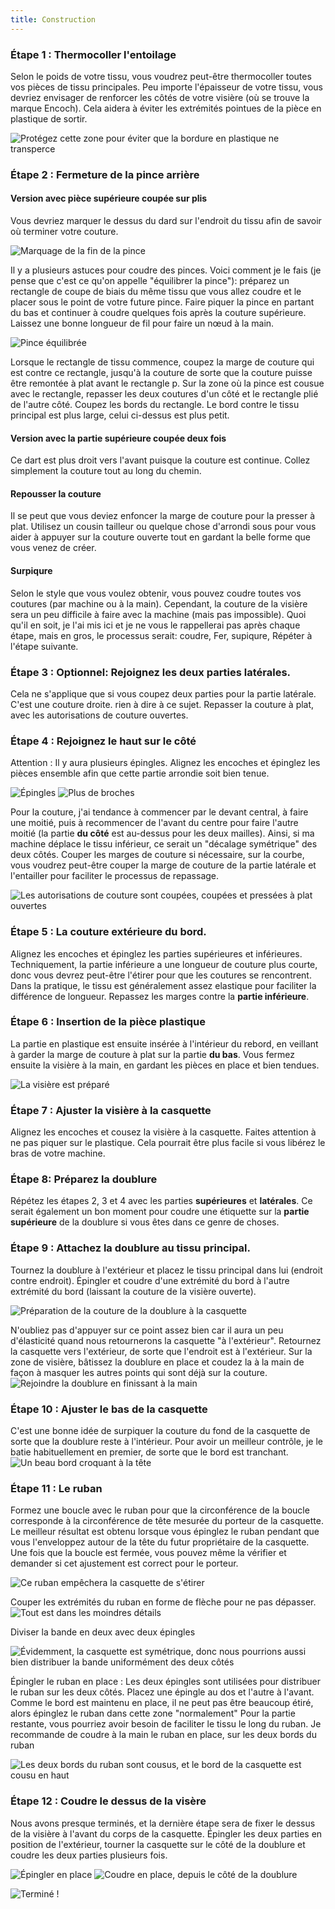 ```yaml
---
title: Construction
---
```


### Étape 1 : Thermocoller l'entoilage

Selon le poids de votre tissu, vous voudrez peut-être thermocoller toutes vos pièces de tissu principales. Peu importe l'épaisseur de votre tissu, vous devriez envisager de renforcer les côtés de votre visière (où se trouve la marque Encoch). Cela aidera à éviter les extrémités pointues de la pièce en plastique de sortir.

![Protégez cette zone pour éviter que la bordure en plastique ne transperce](step16.svg)

### Étape 2 : Fermeture de la pince arrière

#### Version avec pièce supérieure coupée sur plis

Vous devriez marquer le dessus du dard sur l'endroit du tissu afin de savoir où terminer votre couture.

![Marquage de la fin de la pince](step01.jpg)

Il y a plusieurs astuces pour coudre des pinces. Voici comment je le fais (je pense que c'est ce qu'on appelle "équilibrer la pince"): préparez un rectangle de coupe de biais du même tissu que vous allez coudre et le placer sous le point de votre future pince. Faire piquer la pince en partant du bas et continuer à coudre quelques fois après la couture supérieure. Laissez une bonne longueur de fil pour faire un nœud à la main.

![Pince équilibrée](step02.jpg)

Lorsque le rectangle de tissu commence, coupez la marge de couture qui est contre ce rectangle, jusqu'à la couture de sorte que la couture puisse être remontée à plat avant le rectangle p. Sur la zone où la pince est cousue avec le rectangle, repasser les deux coutures d'un côté et le rectangle plié de l'autre côté. Coupez les bords du rectangle. Le bord contre le tissu principal est plus large, celui ci-dessus est plus petit.

#### Version avec la partie supérieure coupée deux fois
Ce dart est plus droit vers l'avant puisque la couture est continue. Collez simplement la couture tout au long du chemin.

#### Repousser la couture
Il se peut que vous deviez enfoncer la marge de couture pour la presser à plat. Utilisez un cousin tailleur ou quelque chose d'arrondi sous pour vous aider à appuyer sur la couture ouverte tout en gardant la belle forme que vous venez de créer.

#### Surpiqure
Selon le style que vous voulez obtenir, vous pouvez coudre toutes vos coutures (par machine ou à la main). Cependant, la couture de la visière sera un peu difficile à faire avec la machine (mais pas impossible). Quoi qu'il en soit, je l'ai mis ici et je ne vous le rappellerai pas après chaque étape, mais en gros, le processus serait: coudre, Fer, supiqure, Répéter à l'étape suivante.

### Étape 3 : Optionnel: Rejoignez les deux parties latérales.
Cela ne s'applique que si vous coupez deux parties pour la partie latérale. C'est une couture droite. rien à dire à ce sujet. Repasser la couture à plat, avec les autorisations de couture ouvertes.

### Étape 4 : Rejoignez le haut sur le côté

Attention : Il y aura plusieurs épingles. Alignez les encoches et épinglez les pièces ensemble afin que cette partie arrondie soit bien tenue.

![Épingles](step03.jpg) ![Plus de broches](step04.jpg)

Pour la couture, j'ai tendance à commencer par le devant central, à faire une moitié, puis à recommencer de l'avant du centre pour faire l'autre moitié (la partie **du côté** est au-dessus pour les deux mailles). Ainsi, si ma machine déplace le tissu inférieur, ce serait un "décalage symétrique" des deux côtés. Couper les marges de couture si nécessaire, sur la courbe, vous voudrez peut-être couper la marge de couture de la partie latérale et l'entailler pour faciliter le processus de repassage.

![Les autorisations de couture sont coupées, coupées et pressées à plat ouvertes](step05.jpg)

### Étape 5 : La couture extérieure du bord.

Alignez les encoches et épinglez les parties supérieures et inférieures. Techniquement, la partie inférieure a une longueur de couture plus courte, donc vous devrez peut-être l'étirer pour que les coutures se rencontrent. Dans la pratique, le tissu est généralement assez elastique pour faciliter la différence de longueur. Repassez les marges contre la **partie inférieure**.

### Étape 6 : Insertion de la pièce plastique

La partie en plastique est ensuite insérée à l'intérieur du rebord, en veillant à garder la marge de couture à plat sur la partie **du bas**. Vous fermez ensuite la visière à la main, en gardant les pièces en place et bien tendues.

![La visière est préparé](step06.jpg)

### Étape 7 : Ajuster la visière à la casquette

Alignez les encoches et cousez la visière à la casquette. Faites attention à ne pas piquer sur le plastique. Cela pourrait être plus facile si vous libérez le bras de votre machine.

### Étape 8: Préparez la doublure

Répétez les étapes 2, 3 et 4 avec les parties **supérieures** et **latérales**. Ce serait également un bon moment pour coudre une étiquette sur la **partie supérieure** de la doublure si vous êtes dans ce genre de choses.

### Étape 9 : Attachez la doublure au tissu principal.

Tournez la doublure à l'extérieur et placez le tissu principal dans lui (endroit contre endroit). Épingler et coudre d'une extrémité du bord à l'autre extrémité du bord (laissant la couture de la visière ouverte).

![Préparation de la couture de la doublure à la casquette](step07.jpg)

N'oubliez pas d'appuyer sur ce point assez bien car il aura un peu d'élasticité quand nous retournerons la casquette "à l'extérieur". Retournez la casquette vers l'extérieur, de sorte que l'endroit est à l'extérieur. Sur la zone de visière, bâtissez la doublure en place et coudez la à la main de façon à masquer les autres points qui sont déjà sur la couture. ![Rejoindre la doublure en finissant à la main](step08.jpg)

### Étape 10 : Ajuster le bas de la casquette

C'est une bonne idée de surpiquer la couture du fond de la casquette de sorte que la doublure reste à l'intérieur. Pour avoir un meilleur contrôle, je le batie habituellement en premier, de sorte que le bord est tranchant. ![Un beau bord croquant à la tête](step09.jpg)

### Étape 11 : Le ruban

Formez une boucle avec le ruban pour que la circonférence de la boucle corresponde à la circonférence de tête mesurée du porteur de la casquette. Le meilleur résultat est obtenu lorsque vous épinglez le ruban pendant que vous l'enveloppez autour de la tête du futur propriétaire de la casquette. Une fois que la boucle est fermée, vous pouvez même la vérifier et demander si cet ajustement est correct pour le porteur.

![Ce ruban empêchera la casquette de s'étirer](step10.jpg)

Couper les extrémités du ruban en forme de flèche pour ne pas dépasser. ![Tout est dans les moindres détails](step11.jpg)

Diviser la bande en deux avec deux épingles

![Évidemment, la casquette est symétrique, donc nous pourrions aussi bien distribuer la bande uniformément des deux côtés](step12.jpg)

Épingler le ruban en place : Les deux épingles sont utilisées pour distribuer le ruban sur les deux côtés. Placez une épingle au dos et l'autre à l'avant. Comme le bord est maintenu en place, il ne peut pas être beaucoup étiré, alors épinglez le ruban dans cette zone "normalement" Pour la partie restante, vous pourriez avoir besoin de faciliter le tissu le long du ruban. Je recommande de coudre à la main le ruban en place, sur les deux bords du ruban

![Les deux bords du ruban sont cousus, et le bord de la casquette est cousu en haut](step13.jpg)

### Étape 12 : Coudre le dessus de la visère
Nous avons presque terminés, et la dernière étape sera de fixer le dessus de la visière à l'avant du corps de la casquette. Épingler les deux parties en position de l'extérieur, tourner la casquette sur le côté de la doublure et coudre les deux parties plusieurs fois.

![Épingler en place](step14.jpg) ![Coudre en place, depuis le côté de la doublure](step15.jpg)

![Terminé !](finished.gif)
